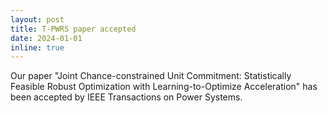 ```yaml
---
layout: post
title: T-PWRS paper accepted
date: 2024-01-01
inline: true
---
```


Our paper "Joint Chance-constrained Unit Commitment: Statistically Feasible Robust Optimization with Learning-to-Optimize Acceleration" has been accepted by IEEE Transactions on Power Systems.
